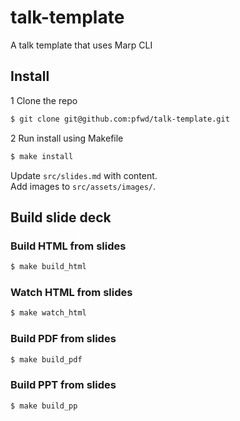 # talk-template
A talk template that uses Marp CLI

## Install

1 Clone the repo 
```bash
$ git clone git@github.com:pfwd/talk-template.git
`````

2 Run install using Makefile

```bash
$ make install
`````
Update `src/slides.md` with content.  
Add images to `src/assets/images/`.

## Build slide deck

### Build HTML from slides

```bash
$ make build_html
```

### Watch HTML from slides

```bash
$ make watch_html
```

### Build PDF from slides

```bash
$ make build_pdf
```

### Build PPT from slides

```bash
$ make build_pp
```